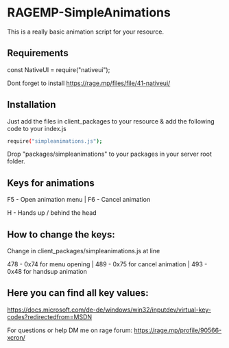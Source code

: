 # RAGEMP-SimpleAnimations
This is a really basic animation script for your resource.

## Requirements
const NativeUI = require("nativeui");

Dont forget to install https://rage.mp/files/file/41-nativeui/
## Installation

Just add the files in client_packages to your resource & add the following code to your index.js

```bash
require("simpleanimations.js");
```
Drop "packages/simpleanimations" to your packages in your server root folder.

## Keys for animations

F5 - Open animation menu |
F6 - Cancel animation

H - Hands up / behind the head

## How to change the keys:

Change in client_packages/simpleanimations.js at line 

478 - 0x74 for menu opening |
489 - 0x75 for cancel animation |
493 - 0x48 for handsup animation


## Here you can find all key values: 
https://docs.microsoft.com/de-de/windows/win32/inputdev/virtual-key-codes?redirectedfrom=MSDN


For questions or help DM me on rage forum: https://rage.mp/profile/90566-xcron/
